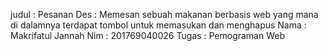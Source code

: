 judul : Pesanan
Des   : Memesan sebuah makanan berbasis web yang mana di dalamnya terdapat tombol untuk memasukan dan menghapus 
Nama  : Makrifatul Jannah
Nim   : 201769040026
Tugas : Pemograman Web
 